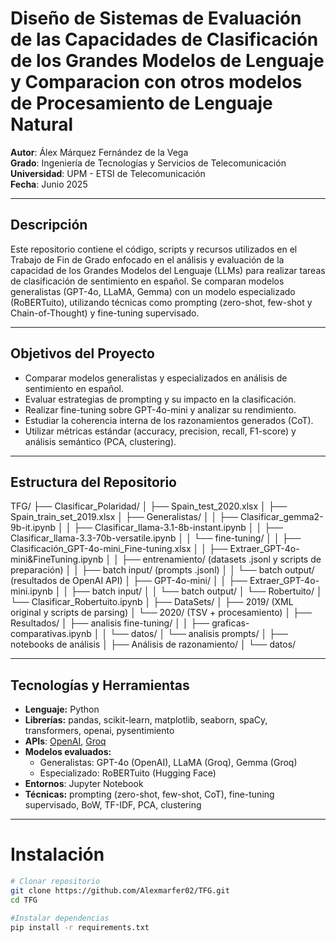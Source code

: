 # Diseño de Sistemas de Evaluación de las Capacidades de Clasificación de los Grandes Modelos de Lenguaje y Comparacion con otros modelos de Procesamiento de Lenguaje Natural

**Autor**: Álex Márquez Fernández de la Vega  
**Grado**: Ingeniería de Tecnologías y Servicios de Telecomunicación  
**Universidad**: UPM - ETSI de Telecomunicación  
**Fecha**: Junio 2025

---

## Descripción

Este repositorio contiene el código, scripts y recursos utilizados en el Trabajo de Fin de Grado enfocado en el análisis y evaluación de la capacidad de los Grandes Modelos del Lenguaje (LLMs) para realizar tareas de clasificación de sentimiento en español. Se comparan modelos generalistas (GPT-4o, LLaMA, Gemma) con un modelo especializado (RoBERTuito), utilizando técnicas como prompting (zero-shot, few-shot y Chain-of-Thought) y fine-tuning supervisado.

---

## Objetivos del Proyecto

- Comparar modelos generalistas y especializados en análisis de sentimiento en español.
- Evaluar estrategias de prompting y su impacto en la clasificación.
- Realizar fine-tuning sobre GPT-4o-mini y analizar su rendimiento.
- Estudiar la coherencia interna de los razonamientos generados (CoT).
- Utilizar métricas estándar (accuracy, precision, recall, F1-score) y análisis semántico (PCA, clustering).

---

## Estructura del Repositorio

TFG/
├── Clasificar_Polaridad/
│ ├── Spain_test_2020.xlsx
│ ├── Spain_train_set_2019.xlsx
│ ├── Generalistas/
│ │ ├── Clasificar_gemma2-9b-it.ipynb
│ │ ├── Clasificar_llama-3.1-8b-instant.ipynb
│ │ ├── Clasificar_llama-3.3-70b-versatile.ipynb
│ │ └── fine-tuning/
│ │ ├── Clasificación_GPT-4o-mini_Fine-tuning.xlsx
│ │ ├── Extraer_GPT-4o-mini&FineTuning.ipynb
│ │ ├── entrenamiento/ (datasets .jsonl y scripts de preparación)
│ │ ├── batch input/ (prompts .jsonl)
│ │ └── batch output/ (resultados de OpenAI API)
│ ├── GPT-4o-mini/
│ │ ├── Extraer_GPT-4o-mini.ipynb
│ │ ├── batch input/
│ │ └── batch output/
│ └── Robertuito/
│ └── Clasificar_Robertuito.ipynb
│
├── DataSets/
│ ├── 2019/ (XML original y scripts de parsing)
│ └── 2020/ (TSV + procesamiento)
│
├── Resultados/
│ ├── analisis fine-tuning/
│ │ ├── graficas-comparativas.ipynb
│ │ └── datos/
│ └── analisis prompts/
│ ├── notebooks de análisis
│ ├── Análisis de razonamiento/
│ └── datos/

---

## Tecnologías y Herramientas

- **Lenguaje:** Python
- **Librerías:** pandas, scikit-learn, matplotlib, seaborn, spaCy, transformers, openai, pysentimiento
- **APIs**: [OpenAI](https://platform.openai.com/), [Groq](https://console.groq.com/)
- **Modelos evaluados:**
  - Generalistas: GPT-4o (OpenAI), LLaMA (Groq), Gemma (Groq)
  - Especializado: RoBERTuito (Hugging Face)
- **Entornos**: Jupyter Notebook
- **Técnicas:** prompting (zero-shot, few-shot, CoT), fine-tuning supervisado, BoW, TF-IDF, PCA, clustering

---

# Instalación

```bash
# Clonar repositorio
git clone https://github.com/Alexmarfer02/TFG.git
cd TFG

#Instalar dependencias
pip install -r requirements.txt
```





